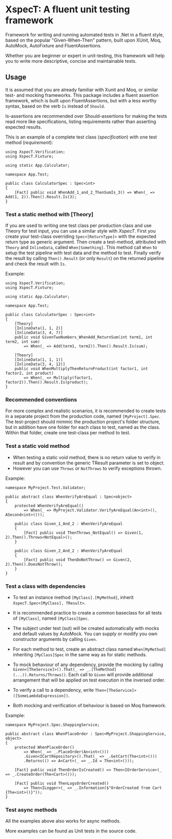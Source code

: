 # XspecT: A fluent unit testing framework

Framework for writing and running automated tests in .Net in a fluent style, 
based on the popular "Given-When-Then" pattern, built upon XUnit, Moq, AutoMock, AutoFixture and FluentAssertions.

Whether you are beginner or expert in unit-testing, this framework will help you to write more descriptive, concise and maintainable tests.

## Usage

It is assumed that you are already familiar with Xunit and Moq, or similar test- and mocking frameworks.
This package includes a fluent assertion framework, which is built upon FluentAssertions, but with a less worthy syntax, based on the verb `Is` instead of `Should`.

Is-assertions are recommended over Should-assertions for making the tests read more like specifications, listing requirements rather than asserting expected results.

This is an example of a complete test class (*specification*) with one test method (*requirement*):
```
using XspecT.Verification;
using XspecT.Fixture;

using static App.Calculator;

namespace App.Test;

public class CalculatorSpec : Spec<int>
{
    [Fact] public void WhenAdd_1_and_2_ThenSumIs_3() => When(_ => Add(1, 2)).Then().Result.Is(3);
}
```

### Test a static method with [Theory]

If you are used to writing one test class per production class and use Theory for test input, you can use a similar style with *XspecT*.
First you create your test-class overriding `Spec<[ReturnType]>` with the expected return type as generic argument.
Then create a test-method, attributed with `Theory` and `InlineData`, called `When[Something]`. 
This method call `When` to setup the test pipeline with test data and the method to test.
Finally verify the result by calling `Then().Result` (or only `Result`) on the returned pipeline and check the result with `Is`.

Example:
```
using XspecT.Verification;
using XspecT.Fixture;

using static App.Calculator;

namespace App.Test;

public class CalculatorSpec : Spec<int>
{
    [Theory]
    [InlineData(1, 1, 2)]
    [InlineData(3, 4, 7)]
    public void GivenTwoNumbers_WhenAdd_ReturnSum(int term1, int term2, int sum)
        => When(_ => Add(term1, term2)).Then().Result.Is(sum);

    [Theory]
    [InlineData(1, 1, 1)]
    [InlineData(3, 4, 12)]
    public void WhenMultiplyThenReturnProduct(int factor1, int factor2, int product)
        => When(_ => Multiply(factor1, factor2)).Then().Result.Is(product);
}
```

### Recommended conventions

For more complex and realistic scenarios, it is recommended to create tests in a separate project from the production code, named `[MyProject].Spec`. 
The test-project should mimmic the production project's folder structure, but in addition have one folder for each class to test, named as the class. 
Within that folder, create one test-class per method to test.

### Test a static void method
* When testing a static void method, there is no return value to verify in result and by convention the generic TResult parameter is set to object.
* However you can use `Throws` or `NotThrows` to verify exceptions thrown.
 
Example:
```
namespace MyProject.Test.Validator;

public abstract class WhenVerifyAreEqual : Spec<object>
{
    protected WhenVerifyAreEqual() 
        => When(_ => MyProject.Validator.VerifyAreEqual(An<int>(), ASecond<int>()));

    public class Given_1_And_2 : WhenVerifyAreEqual
    {
        [Fact] public void ThenThrows_NotEqual() => Given(1, 2).Then().Throws<NotEqual>();
    }

    public class Given_2_And_2 : WhenVerifyAreEqual
    {
        [Fact] public void ThenDoNotThrow() => Given(2, 2).Then().DoesNotThrow();
    }
}
```

### Test a class with dependencies
* To test an instance method `[MyClass].[MyMethod]`, inherit `XspecT.Spec<[MyClass], TResult>`.
* It is recommended practice to create a common baseclass for all tests of `[MyClass]`, named `[MyClass]Spec`.
* The subject under test (sut) will be created automatically with mocks and default values by AutoMock. 
You can supply or modify you own constructor arguments by calling `Given`.
* For each method to test, create an abstract class named `When[MyMethod]` inheriting `[MyClass]Spec` in the same way as for static methods.

* To mock behaviour of any dependency, provide the mocking by calling `Given<[TheService]>().That(_ => _.[TheMethod](...)).Returns/Throws()`. 
Each call to `Given` will provide additional arrangement that will be applied on test execution in the inversed order.
* To verify a call to a dependency, write `Then<[TheService]>([SomeLambdaExpression])`. 
* Both mocking and verification of behaviour is based on Moq framework.
 
Example:
```
namespace MyProject.Spec.ShoppingService;

public abstract class WhenPlaceOrder : Spec<MyProject.ShoppingService, object>
{
    protected WhenPlaceOrder() 
        => When(_ => _.PlaceOrder(An<int>()))
        .Given<ICartRepository>().That(_ => _.GetCart(The<int>()))
        .Returns(() => A<Cart>(_ => _.Id = The<int>()));

    [Fact] public void ThenOrderIsCreated() => Then<IOrderService>(_ => _.CreateOrder(The<Cart>()));

    [Fact] public void ThenLogsOrderCreated()
        => Then<ILogger>(_ => _.Information($"OrderCreated from Cart {The<int>()}"));
}
```

### Test async methods

All the examples above also works for async methods.

More examples can be found as Unit tests in the source code.